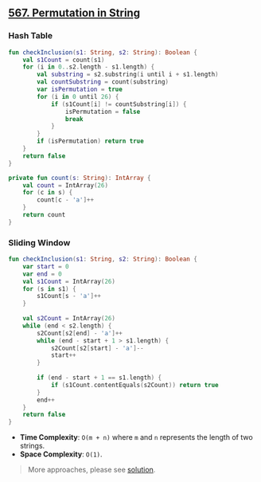 ## [567. Permutation in String](https://leetcode.com/problems/permutation-in-string/)

### Hash Table
```kotlin
fun checkInclusion(s1: String, s2: String): Boolean {
    val s1Count = count(s1)
    for (i in 0..s2.length - s1.length) {
        val substring = s2.substring(i until i + s1.length)
        val countSubstring = count(substring)
        var isPermutation = true
        for (i in 0 until 26) {
            if (s1Count[i] != countSubstring[i]) {
                isPermutation = false
                break
            }
        }
        if (isPermutation) return true
    }
    return false
}

private fun count(s: String): IntArray {
    val count = IntArray(26)
    for (c in s) {
        count[c - 'a']++
    }
    return count
}
```

### Sliding Window
```kotlin
fun checkInclusion(s1: String, s2: String): Boolean {
    var start = 0
    var end = 0
    val s1Count = IntArray(26)
    for (s in s1) {
        s1Count[s - 'a']++
    }
    
    val s2Count = IntArray(26)
    while (end < s2.length) {
        s2Count[s2[end] - 'a']++
        while (end - start + 1 > s1.length) {
            s2Count[s2[start] - 'a']--
            start++
        }
        
        if (end - start + 1 == s1.length) {
            if (s1Count.contentEquals(s2Count)) return true
        }
        end++
    }
    return false
}
```

* **Time Complexity**: `O(m + n)` where `m` and `n` represents the length of two strings.
* **Space Complexity**: `O(1)`.

> More approaches, please see [solution](https://leetcode.com/problems/permutation-in-string/solutions/127729/short-permutation-in-a-long-string/).